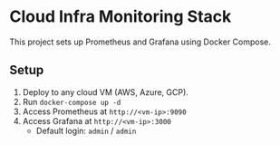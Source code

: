 # Cloud Infra Monitoring Stack

This project sets up Prometheus and Grafana using Docker Compose.

## Setup
1. Deploy to any cloud VM (AWS, Azure, GCP).
2. Run `docker-compose up -d`
3. Access Prometheus at `http://<vm-ip>:9090`
4. Access Grafana at `http://<vm-ip>:3000`
   - Default login: `admin` / `admin`
